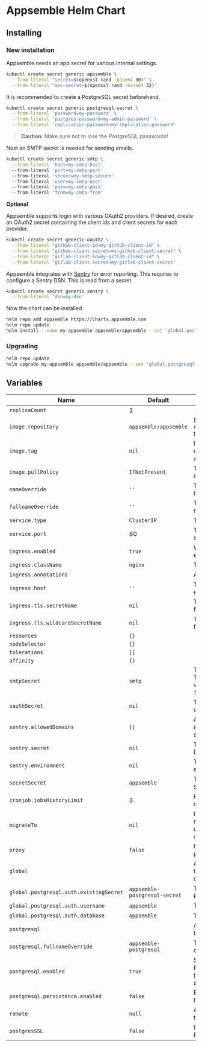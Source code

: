 # Appsemble Helm Chart

## Installing

### New installation

Appsemble needs an app secret for various internal settings.

```sh
kubectl create secret generic appsemble \
  --from-literal "secret=$(openssl rand -base64 30)" \
  --from-literal "aes-secret=$(openssl rand -base64 32)"
```

It is recommended to create a PostgreSQL secret beforehand.

```sh
kubectl create secret generic postgresql-secret \
  --from-literal 'password=my-password' \
  --from-literal 'postgres-password=my-admin-password' \
  --from-literal 'replication-password=my-replication-password'
```

> **Caution**: Make sure not to lose the PostgreSQL passwords!

Next an SMTP secret is needed for sending emails.

```sh
kubectl create secret generic smtp \
  --from-literal 'host=my-smtp-host'
  --from-literal 'port=my-smtp-port'
  --from-literal 'secure=my-smtp-secure'
  --from-literal 'user=my-smtp-user'
  --from-literal 'pass=my-smtp-pass'
  --from-literal 'from=my-smtp-from'
```

**Optional**

Appsemble supports login with various OAuth2 providers. If desired, create an OAuth2 secret
containing the client ids and client secrets for each provider.

```sh
kubectl create secret generic oauth2 \
  --from-literal "github-client-id=my-github-client-id" \
  --from-literal "github-client-secret=my-github-client-secret" \
  --from-literal "gitlab-client-id=my-gitlab-client-id" \
  --from-literal "gitlab-client-secret=my-gitlab-client-secret"
```

Appsemble integrates with [Sentry] for error reporting. This requires to configure a Sentry DSN.
This is read from a secret.

```sh
kubectl create secret generic sentry \
  --from-literal 'dsn=my-dsn'
```

Now the chart can be installed.

```sh
helm repo add appsemble https://charts.appsemble.com
helm repo update
helm install --name my-appsemble appsemble/appsemble --set 'global.postgresql.auth.existingSecret=postgresql-secret'
```

### Upgrading

```sh
helm repo update
helm upgrade my-appsemble appsemble/appsemble --set 'global.postgresql.auth.existingSecret=postgresql-secret'
```

## Variables

| Name                                    | Default                       | Description                                                                                                                               |
| --------------------------------------- | ----------------------------- | ----------------------------------------------------------------------------------------------------------------------------------------- |
| `replicaCount`                          | 1                             |                                                                                                                                           |
| `image.repository`                      | `appsemble/appsemble`         | Set this to `registry.gitlab.io/appsemble/appsemble` to support prerelease versions.                                                      |
| `image.tag`                             | `nil`                         | If specified, this Docker image tag will be used. Otherwise, it will use the chart’s `appVersion`.                                        |
| `image.pullPolicy`                      | `IfNotPresent`                | This can be used to override the default image pull policy.                                                                               |
| `nameOverride`                          | `''`                          | This can be used to override the name in the templates.                                                                                   |
| `fullnameOverride`                      | `''`                          | This can be used to override the full name in the templates.                                                                              |
| `service.type`                          | `ClusterIP`                   | The type of the Appsemble service.                                                                                                        |
| `service.port`                          | 80                            | The HTTP port on which the Appsemble service will be exposed to the cluster.                                                              |
| `ingress.enabled`                       | `true`                        | Whether or not the service should be exposed through an ingress.                                                                          |
| `ingress.className`                     | `nginx`                       | The ingress class name.                                                                                                                   |
| `ingress.annotations`                   |                               | Annotations for the Appsemble ingress.                                                                                                    |
| `ingress.host`                          | `''`                          | The host name on which the ingress will expose the service.                                                                               |
| `ingress.tls.secretName`                | `nil`                         | The secret name to use to configure TLS for the top level host.                                                                           |
| `ingress.tls.wildcardSecretName`        | `nil`                         | The secret name to use to configure TLS for the direct wildcard host.                                                                     |
| `resources`                             | `{}`                          |                                                                                                                                           |
| `nodeSelector`                          | `{}`                          |                                                                                                                                           |
| `tolerations`                           | `[]`                          |                                                                                                                                           |
| `affinity`                              | `{}`                          |                                                                                                                                           |
| `smtpSecret`                            | `smtp`                        | The secret to use for configuring SMTP. The secret should contain the following values: `host`, `port`, `secure`, `user`, `pass`, `from`. |
| `oauthSecret`                           | `nil`                         | The secret which holds client ids and client secrets for OAuth2 providers.                                                                |
| `sentry.allowedDomains`                 | `[]`                          | A list of domains on which Sentry integration will be enabled. Wildcards are supported.                                                   |
| `sentry.secret`                         | `nil`                         | The secret from which to read the [Sentry] DSN.                                                                                           |
| `sentry.environment`                    | `nil`                         | The environment to send with Sentry error reports.                                                                                        |
| `secretSecret`                          | `appsemble`                   | The Kubernetes secret which holds the `SECRET` environment variable.                                                                      |
| `cronjob.jobsHistoryLimit`              | 3                             | How long to keep logs for cronjobs in days.                                                                                               |
| `migrateTo`                             | `nil`                         | If specified, the database will be migrated to this specific version. To upgrade to the latest version, specify `next`.                   |
| `proxy`                                 | `false`                       | If `true`, The proxy is trusted for logging purposes.                                                                                     |
| `global`                                |                               | Any `global` variables are shared between the Appsemble chart and its `postgresql` dependency chart.                                      |
| `global.postgresql.auth.existingSecret` | `appsemble-postgresql-secret` | The secret from which to read the PostgreSQL password.                                                                                    |
| `global.postgresql.auth.username`       | `appsemble`                   | The name of the PostgreSQL user.                                                                                                          |
| `global.postgresql.auth.database`       | `appsemble`                   | The name of the PostgreSQL user.                                                                                                          |
| `postgresql`                            |                               | Any `postgresql` variables are passed into the `postgresql` dependency chart.                                                             |
| `postgresql.fullnameOverride`           | `appsemble-postgresql`        | The name used for the PostgreSQL database.                                                                                                |
| `postgresql.enabled`                    | `true`                        | Set this to false explicitly to not include a PostgreSQL installation. This is useful if the database is managed by another service.      |
| `postgresql.persistence.enabled`        | `false`                       | Enable to create a persistent volume for the data.                                                                                        |
| `remote`                                | `null`                        | A remote Appsemble server to connect to in order to synchronize blocks.                                                                   |
| `postgresSSL`                           | `false`                       | If `true`, connect establish the PostgreSQL connection over SSL.                                                                          |

[sentry]: https://sentry.io
